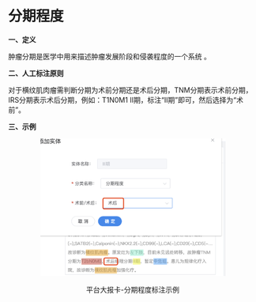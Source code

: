 # 分期程度

**一、定义**

&#x20;   肿瘤分期是医学中用来描述肿瘤发展阶段和侵袭程度的一个系统 。

**二、人工标注原则**

&#x20;   对于横纹肌肉瘤需判断分期为术前分期还是术后分期，TNM分期表示术前分期，IRS分期表示术后分期，例如：T1N0M1 II期，标注“II期”即可，然后选择为“术前”。

**三、示例**

<div align="center" data-full-width="false">

<figure><img src="../../.gitbook/assets/image (1).png" alt="" width="375"><figcaption><p>平台大报卡-分期程度标注示例</p></figcaption></figure>

</div>
